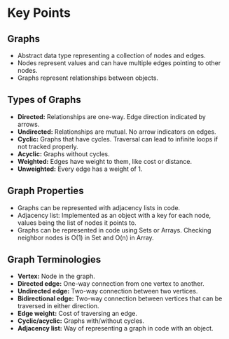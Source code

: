 # Key Points

## Graphs

- Abstract data type representing a collection of nodes and edges.
- Nodes represent values and can have multiple edges pointing to other nodes.
- Graphs represent relationships between objects.

## Types of Graphs

- **Directed:** Relationships are one-way. Edge direction indicated by arrows.
- **Undirected:** Relationships are mutual. No arrow indicators on edges.
- **Cyclic:** Graphs that have cycles. Traversal can lead to infinite loops if not tracked properly.
- **Acyclic:** Graphs without cycles.
- **Weighted:** Edges have weight to them, like cost or distance.
- **Unweighted:** Every edge has a weight of 1.

## Graph Properties

- Graphs can be represented with adjacency lists in code.
- Adjacency list: Implemented as an object with a key for each node, values being the list of nodes it points to.
- Graphs can be represented in code using Sets or Arrays. Checking neighbor nodes is O(1) in Set and O(n) in Array.

## Graph Terminologies

- **Vertex:** Node in the graph.
- **Directed edge:** One-way connection from one vertex to another.
- **Undirected edge:** Two-way connection between two vertices.
- **Bidirectional edge:** Two-way connection between vertices that can be traversed in either direction.
- **Edge weight:** Cost of traversing an edge.
- **Cyclic/acyclic:** Graphs with/without cycles.
- **Adjacency list:** Way of representing a graph in code with an object.
